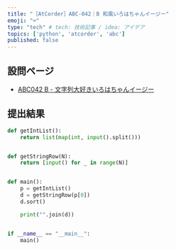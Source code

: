 ```yaml
---
title: "［AtCorder］ABC-042｜B 和風いろはちゃんイージー"
emoji: "⌨️"
type: "tech" # tech: 技術記事 / idea: アイデア
topics: ['python', 'atcorder', 'abc']
published: false
---
```


## 設問ページ

- [ABC042 B - 文字列大好きいろはちゃんイージー](https://atcoder.jp/contests/abc042/tasks/abc042_b)

## 提出結果

```python
def getIntList():
    return list(map(int, input().split()))


def getStringRow(N):
    return [input() for _ in range(N)]


def main():
    p = getIntList()
    d = getStringRow(p[0])
    d.sort()

    print("".join(d))


if __name__ == "__main__":
    main()
```
